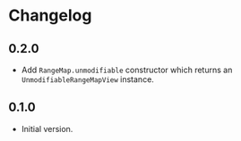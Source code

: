 # Changelog

## 0.2.0

- Add `RangeMap.unmodifiable` constructor which returns an
  `UnmodifiableRangeMapView` instance.

## 0.1.0

- Initial version.
